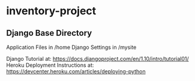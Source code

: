 # inventory-project
## Django Base Directory
Application Files in /home
Django Settings in /mysite

Django Tutorial at: https://docs.djangoproject.com/en/1.10/intro/tutorial01/
Heroku Deployment Instructions at: https://devcenter.heroku.com/articles/deploying-python